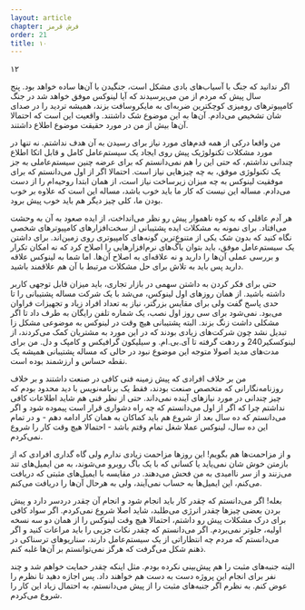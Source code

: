 ```yaml
---
layout: article
chapter: فرش قرمز
order: 21
title: ۱۰
---
```


۱۲



اگر ندانید که جنگ با آسیاب‌های بادی مشکل است، جنگیدن با آن‌ها ساده خواهد بود. پنج سال پیش که مردم از من می‌پرسیدند که آیا لینوکس موفق خواهد شد در جنگ کامپیوترهای رومیزی کوچکترین ضربه‌ای به مایکروسافت بزند، همیشه تردید را در صدای شان تشخیص می‌دادم. آن‌ها به این موضوع شک داشتند. واقعیت این است که احتمالا آن‌ها بیش از من در مورد حقیقت موضوع اطلاع داشتند.

من واقعا درکی از همه قدم‌های مورد نیاز برای رسیدن به آن هدف نداشتم. نه تنها در مورد مشکلات تکنولوژیک پیش روی ایجاد یک سیستم‌عامل کامل و قابل اتکا اطلاع چندانی نداشتم، که حتی این را هم نمی‌دانستم که برای عرضه چنین سیستم‌عاملی به جز یک تکنولوژی موفق، به چه چیزهایی نیاز است. احتمالا اگر از اول می‌دانستم که برای موفقیت لینوکس به چه میزان زیرساخت نیاز است، از همان ابتدا روحیه‌ام را از دست می‌دادم. مساله این نیست که کار ما باید خوب باشد، مساله این است که علاوه بر خوب بودن ما، کلی چیز دیگر هم باید خوب پیش برود.

هر آدم عاقلی که به کوه ناهموار پیش رو نظر می‌انداخت، از ایده صعود به آن به وحشت می‌افتاد. برای نمونه به مشکلات ایده پشتیبانی از سخت‌افزارهای کامپیوترهای شخصی نگاه کنید که بدون شک یکی از متنوع‌ترین گونه‌های کامپیوتری روی زمین‌اند. برای داشتن یک سیستم‌عامل موفق، باید بتوان باگ‌های نرم‌افزارهایی را اصلاح کرد که نه امکان تکرار و بررسی عملی آن‌ها را دارید و نه علاقه‌ای به اصلاح آن‌ها. اما شما به لینوکس علاقه دارید پس باید به تلاش برای حل مشکلات مرتبط با آن هم علاقمند باشید. 

حتی برای فکر کردن به داشتن سهمی در بازار تجاری، باید میزان قابل توجهی کاربر داشته باشید. از همان روزهای اول لینوکس، می‌شد با یک شرکت مساله پشتیبانی را تا حدی پاسخ گفت ولی برای مقایس بزرگتر، نیاز به تعداد افراد زیاد و تجهیزات فراوان می‌بود. نمی‌شود برای سی روز اول نصب، یک شماره تلفن رایگان به طرف داد تا اگر مشکلی داشت زنگ بزند. البته پشتیبانی هیچ وقت در لینوکس به موضوعی مشکل زا تبدیل نشد چون شرکت‌های زیادی بودند که در این مورد به مشتریان کمک می‌کردند، از لینوکسکیر240 و ردهت گرفته تا آی.بی.ام. و سیلیکون‌ گرافیکس و کامپک و دل. من برای مدت‌های مدید اصولا متوجه این موضوع نبود در حالی که مساله پشتیبانی همیشه یک نقطه حساس و ارزشمند بوده است.

من بر خلاف افرادی که پیش زمینه فنی کافی در صنعت داشتند و بر خلاف روزنامه‌نگارانی که متخصص صنعت بودند، فقط یک برنامه‌نویس با دید محدود بودم که چیز چندانی در مورد نیازهای آینده نمی‌داند. حتی از نظر فنی هم شاید اطلاعات کافی نداشتم چرا که اگر از اول می‌دانستم که چه راه دشواری قرار است پیموده شود و اگر می‌دانستم که ده سال بعد از شروع هم باید کماکان به همان کار ادامه دهم - و در تمام این ده سال،‌ لینوکس عملا شغل تمام وقتم باشد - احتمالا هیچ وقت کار را شروع نمی‌کردم. 

و از مزاحمت‌ها هم بگویم! این روزها مزاحمت زیادی ندارم ولی گاه گداری افرادی که از بازمتن خوش شان نمی‌یاید یا کسانی که با یک باگ روبرو می‌شوند، به من ایمیل‌های تند می‌زنند و از سر ناامیدی به من فحش می‌دهند. در مقایسه با ایمیل‌های مثبتی که دریافت می‌کنم، این ایمیل‌ها به حساب نمی‌آیند، ولی به هرحال آن‌ها را دریافت می‌کنم. 

بعله! اگر می‌دانستم که چقدر کار باید انجام شود و انجام آن چقدر دردسر دارد و پیش بردن بعضی چیزها چقدر انرژی می‌طلبد، شاید اصلا شروع نمی‌کردم. اگر سواد کافی برای درک مشکلات پیش رو داشتم، احتمالا هیچ وقت لینوکس را از همان دو سه نسخه اولیه، جلوتر نمی‌بردم. اگر می‌دانستم که چقدر نکات جزیی را باید مراعات کنید و اگر می‌دانستم که مردم چه انتظاراتی از یک سیستم‌عامل دارند، سناریوهای ترسناکی در ذهنم شکل می‌گرفت که هرگز نمی‌توانستم بر آن‌ها غلبه کنم.

البته جنبه‌های مثبت را هم پیش‌بینی نکرده بودم. مثل اینکه چقدر حمایت خواهم شد و چند نفر برای انجام این پروژه دست به دست هم خواهند داد. پس اجازه دهید تا نظرم را عوض کنم. به نظرم اگر جنبه‌های مثبت را از پیش می‌دانستم، به احتمال زیاد این کار را شروع می‌کردم. 














